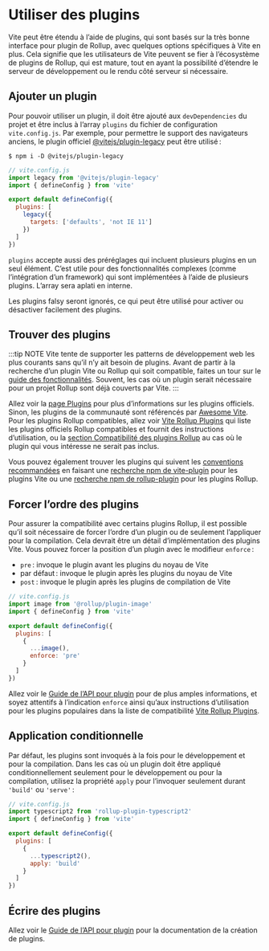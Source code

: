 # Utiliser des plugins

Vite peut être étendu à l’aide de plugins, qui sont basés sur la très bonne interface pour plugin de Rollup, avec quelques options spécifiques à Vite en plus. Cela signifie que les utilisateurs de Vite peuvent se fier à l’écosystème de plugins de Rollup, qui est mature, tout en ayant la possibilité d’étendre le serveur de développement ou le rendu côté serveur si nécessaire.

## Ajouter un plugin

Pour pouvoir utiliser un plugin, il doit être ajouté aux `devDependencies` du projet et être inclus à l’array `plugins` du fichier de configuration `vite.config.js`. Par exemple, pour permettre le support des navigateurs anciens, le plugin officiel [@vitejs/plugin-legacy](https://github.com/vitejs/vite/tree/main/packages/plugin-legacy) peut être utilisé :

```
$ npm i -D @vitejs/plugin-legacy
```

```js
// vite.config.js
import legacy from '@vitejs/plugin-legacy'
import { defineConfig } from 'vite'

export default defineConfig({
  plugins: [
    legacy({
      targets: ['defaults', 'not IE 11']
    })
  ]
})
```

`plugins` accepte aussi des préréglages qui incluent plusieurs plugins en un seul élément. C’est utile pour des fonctionnalités complexes (comme l’intégration d’un framework) qui sont implémentées à l’aide de plusieurs plugins. L’array sera aplati en interne.

Les plugins falsy seront ignorés, ce qui peut être utilisé pour activer ou désactiver facilement des plugins.

## Trouver des plugins

:::tip NOTE
Vite tente de supporter les patterns de développement web les plus courants sans qu’il n’y ait besoin de plugins. Avant de partir à la recherche d’un plugin Vite ou Rollup qui soit compatible, faites un tour sur le [guide des fonctionnalités](../guide/features.md). Souvent, les cas où un plugin serait nécessaire pour un projet Rollup sont déjà couverts par Vite.
:::

Allez voir la [page Plugins](../plugins/) pour plus d’informations sur les plugins officiels. Sinon, les plugins de la communauté sont référencés par [Awesome Vite](https://github.com/vitejs/awesome-vite#plugins). Pour les plugins Rollup compatibles, allez voir [Vite Rollup Plugins](https://vite-rollup-plugins.patak.dev) qui liste les plugins officiels Rollup compatibles et fournit des instructions d’utilisation, ou la [section Compatibilité des plugins Rollup](../guide/api-plugin#compatibilite-des-plugins-rollup) au cas où le plugin qui vous intéresse ne serait pas inclus.

Vous pouvez également trouver les plugins qui suivent les [conventions recommandées](./api-plugin.md#conventions) en faisant une [recherche npm de vite-plugin](https://www.npmjs.com/search?q=vite-plugin&ranking=popularity) pour les plugins Vite ou une [recherche npm de rollup-plugin](https://www.npmjs.com/search?q=rollup-plugin&ranking=popularity) pour les plugins Rollup.

## Forcer l’ordre des plugins

Pour assurer la compatibilité avec certains plugins Rollup, il est possible qu’il soit nécessaire de forcer l’ordre d’un plugin ou de seulement l’appliquer pour la compilation. Cela devrait être un détail d’implémentation des plugins Vite. Vous pouvez forcer la position d’un plugin avec le modifieur `enforce` :

- `pre` : invoque le plugin avant les plugins du noyau de Vite
- par défaut : invoque le plugin après les plugins du noyau de Vite
- `post` : invoque le plugin après les plugins de compilation de Vite

```js
// vite.config.js
import image from '@rollup/plugin-image'
import { defineConfig } from 'vite'

export default defineConfig({
  plugins: [
    {
      ...image(),
      enforce: 'pre'
    }
  ]
})
```

Allez voir le [Guide de l’API pour plugin](./api-plugin.md#ordre-du-plugin) pour de plus amples informations, et soyez attentifs à l’indication `enforce` ainsi qu’aux instructions d’utilisation pour les plugins populaires dans la liste de compatibilité [Vite Rollup Plugins](https://vite-rollup-plugins.patak.dev).

## Application conditionnelle

Par défaut, les plugins sont invoqués à la fois pour le développement et pour la compilation. Dans les cas où un plugin doit être appliqué conditionnellement seulement pour le développement ou pour la compilation, utilisez la propriété `apply` pour l’invoquer seulement durant `'build'` ou `'serve'` :

```js
// vite.config.js
import typescript2 from 'rollup-plugin-typescript2'
import { defineConfig } from 'vite'

export default defineConfig({
  plugins: [
    {
      ...typescript2(),
      apply: 'build'
    }
  ]
})
```

## Écrire des plugins

Allez voir le [Guide de l’API pour plugin](./api-plugin.md) pour la documentation de la création de plugins.
